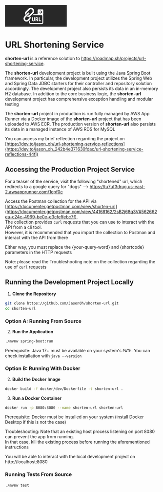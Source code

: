 <img src="./shorten.png" alt="Banner" style="width: 40%;" />

# URL Shortening Service
**shorten-url** is a reference solution to https://roadmap.sh/projects/url-shortening-service. 

The **shorten-url** development project is built using the Java Spring Boot framework. In particular, the development project utilizes the Spring Web and Spring Data JDBC starters for their controller and repository solution accordingly. The development project also persists its data in an in-memory H2 database. In addition to the core business logic, the **shorten-url** development project has comprehensive exception handling and modular testing

The **shorten-url** project in production is run fully managed by AWS App Runner via a Docker image of the **shorten-url** project that has been uploaded to AWS ECR. The production version of **shorten-url** also persists its data in a managed instance of AWS RDS for MySQL

You can access my brief reflection regarding the project on [https://dev.to/jason_oh/url-shortening-service-reflections](https://dev.to/jason_oh_242b4e371630fdac/url-shortening-service-reflections-44fj)

## Accessing the Production Project Service
For a teaser of the service, visit the following "shortened" url, which redirects to a google query for "dogs"
--> https://tu7uf3drug.us-east-2.awsapprunner.com/1cpf0c

Access the Postman collection for the API via [https://documenter.getpostman.com/view/shorten-url](https://documenter.getpostman.com/view/44168162/2sB2j68q3V#562662ea-c24c-4969-be0e-e3cfeffebc7f).  
The collection provides ``curl`` requests that you can use to interact with the API from a cli tool.  
However, it is recommended that you import the collection to Postman and interact with the API from there

Either way, you must replace the {your-query-word} and {shortcode} parameters in the HTTP requests

Note: please read the Troubleshooting note on the collection regarding the use of ``curl`` requests

## Running the Development Project Locally
1. **Clone the Repository**
``` bash
git clone https://github.com/Jason0h/shorten-url.git  
cd shorten-url
```
### Option A: Running From Source  
2. **Run the Application**
``` bash
./mvnw spring-boot:run
```
Prerequisite: Java 17+ must be available on your system's ``PATH``. You can check installation with ``java --version``
### Option B: Running With Docker
2. **Build the Docker Image**
``` bash
docker build -f docker/dev/Dockerfile -t shorten-url .
```
3. **Run a Docker Container**
``` bash
docker run -p 8080:8080 --name shorten-url shorten-url
```
Prerequisite: Docker must be installed on your system (install Docker Desktop if this is not the case)

Troubleshooting: Note that an existing host process listening on port 8080 can prevent the app from running.  
In that case, kill the existing process before running the aforementioned instructions

You will be able to interact with the local development project on http://localhost:8080

### Running Tests From Source
``` bash
./mvnw test
```
